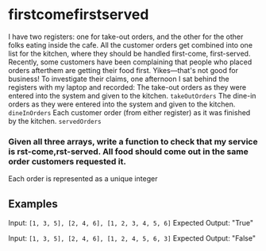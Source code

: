 # firstcomefirstserved
 I have two registers: one for take-out orders, and the other for the other folks eating inside the cafe. 
 All the customer orders get combined into one list for the kitchen, where they should be handled first-come, first-served.
 Recently, some customers have been complaining that people who placed orders afterthem are getting their food first. Yikes—that's not good for business! To investigate their claims, one afternoon I sat behind the registers with my laptop and recorded:
 The take-out orders as they were entered into the system and given to the kitchen.
  ```takeOutOrders```
 The dine-in orders as they were entered into the system and given to the kitchen.
  ```dineInOrders```
 Each customer order (from either register) as it was finished by the kitchen.
  ```servedOrders```
 
 ### Given all three arrays, write a function to check that my service is rst-come,rst-served. All food should come out in the same order customers requested it.

 Each order is represented as a unique integer 

 ## Examples
 Input: `[1, 3, 5], [2, 4, 6], [1, 2, 3, 4, 5, 6]`
 Expected Output: "True"

 Input: `[1, 3, 5], [2, 4, 6], [1, 2, 4, 5, 6, 3]`
 Expected Output: "False"

